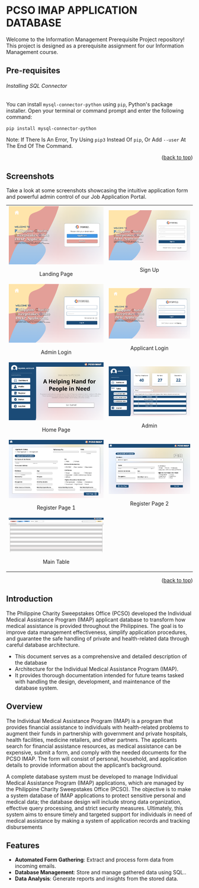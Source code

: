 # PCSO IMAP APPLICATION DATABASE

Welcome to the Information Management Prerequisite Project repository! This project is designed as a prerequisite assignment for our Information Management course.

## Pre-requisites
###### Installing SQL Connector
You can install `mysql-connector-python` using `pip`, Python's package installer. Open your terminal or command prompt and enter the following command:
```bash
pip install mysql-connector-python
```
Note: If There Is An Error, Try Using `pip3` Instead Of `pip`, Or Add `--user` At The End Of The Command.

<p align="right">(<a href="#top">back to top</a>)</p>

## Screenshots

Take a look at some screenshots showcasing the intuitive application form and powerful admin control of our Job Application Portal.

<table>
   <tr>
        <td>
            <img src="resources/UI/ApplicantLandingPage.png" alt="Landing Page" />
            <br />
            <p align="center">Landing Page</p></td>
        <td>
            <img src="resources/UI/ApplicantSignUP.png" alt="Sign Up" />
            <br />
            <p align="center">Sign Up</p></td>
    </tr>
    <tr>
        <td>
            <img src="resources/UI/AdminLogin.png" alt="Admin Login" />
            <br />
            <p align="center">Admin Login</p></td>
        <td>
            <img src="resources/UI/ApplicantLogin.png" alt="Applicant Login" />
            <br />
            <p align="center">Applicant Login</p></td>
    </tr>
    <tr>
        <td>
            <img src="resources/UI/ApplicantHome.png" alt="User" />
            <br />
            <p align="center">Home Page</p></td>
        <td>
            <img src="resources/UI/AdminHomePage.png" alt="Admin" />
            <br />
            <p align="center">Admin</p></td>
    </tr>
    <tr>
        <td>
            <img src="resources/UI/RegisterPage1.png" alt="Register Page 1" />
            <br />
            <p align="center">Register Page 1</p></td>
        <td>
            <img src="resources/UI/RegisterPage2.png" alt="Register Page 2" />
            <br />
            <p align="center">Register Page 2</p></td>
    </tr>
    <tr>
        <td>
            <img src="resources/UI/Tables.png" alt="Main Table" />
            <br />
            <p align="center">Main Table</p></td>
        <td>
</table> 

<p align="right">(<a href="#top">back to top</a>)</p>


## Introduction

The Philippine Charity Sweepstakes Office (PCSO) developed the Individual Medical Assistance Program (IMAP) applicant database to transform how medical assistance is provided throughout the Philippines. The goal is to improve data management effectiveness, simplify application procedures, and guarantee the safe handling of private and health-related data through careful database architecture. 

- This document serves as a comprehensive and detailed description of the database 
- Architecture for the Individual Medical Assistance Program (IMAP).
- It provides thorough documentation intended for future teams tasked with handling the design, development, and maintenance of the database system.

## Overview


The Individual Medical Assistance Program (IMAP) is a program that provides financial assistance to individuals with health-related problems to augment their funds in partnership with government and private hospitals, health facilities, medicine retailers, and other partners. The applicants search for financial assistance resources, as medical assistance can be expensive, submit a form, and comply with the needed documents for the PCSO IMAP. The form will consist of personal, household, and application details to provide information about the applicant’s background. 
 

A complete database system must be developed to manage Individual Medical Assistance Program (IMAP) applications, which are managed by the Philippine Charity Sweepstakes Office (PCSO). The objective is to make a system database of IMAP applications to protect sensitive personal and medical data; the database design will include strong data organization, effective query processing, and strict security measures. Ultimately, this system aims to ensure timely and targeted support for individuals in need of medical assistance by making a system of application records and tracking disbursements


## Features

- **Automated Form Gathering**: Extract and process form data from incoming emails.
- **Database Management**: Store and manage gathered data using SQL..
- **Data Analysis**: Generate reports and insights from the stored data.